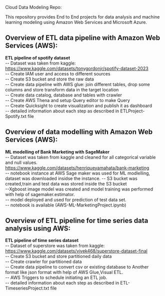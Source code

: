 Cloud Data Modeling Repo:  

This repository provides End to End projects for data analysis and machine learning modeling using Amazon Web Services and Microsoft Azure.  


## Overview of ETL data pipeline with Amazon Web Services (AWS):  
**ETL pipeline of spotify dataset**    
-- Dataset was taken from kaggle:  
 https://www.kaggle.com/datasets/tonygordonjr/spotify-dataset-2023  
-- Create IAM user and access to different sources  
-- Create S3 bucket and store the raw data  
-- Create data pipeline with AWS glue: join different tables, drop some columns and store transform data in the target location  
-- Create data catalog, database and tables with crawler  
-- Create AWS Thena and setup Query editor to make Query  
-- Create Quicksight to create visualization and publish it as dashboard  
-- detailed information about each step as described in ETLProject-Spotify.txt file  
 

## Overview of data modelling with Amazon Web Services (AWS):  
**ML modelling of Bank Marketing with SageMaker**  
-- Dataset was taken from kaggle and cleaned for all categorical variable and null values.  
https://www.kaggle.com/datasets/henriqueyamahata/bank-marketing    
-- notebook instance at AWS Sage maker was used for ML modlelling, dataset was downloaded insidse the instance. 
-- S3 bucket was created,train and test data was stored inside the S3 bucket  
--Xgboost image model was created and model training was performed with help of sagemaker.estimator.  
-- model deployed and used for prediction of test data set.   
-- notebook is available (AWS-ML-MarketingProject.ipynb)    


## Overview of ETL pipeline for time series data analysis using AWS:        
**ETL pipeline of time series dataset**        
-- Dataset of superstore was taken from kaggle:     
https://www.kaggle.com/datasets/vivek468/superstore-dataset-final     
-- Create S3 bucket and store partitioned daily data     
-- Create crawler for partitioned data    
-- Create data pipeline to convert csv or existing database to Another format like json format with help of AWS Glue,Visual ETL.      
-- AWS Triggers to schedule initiating an ETL job.     
-- detailed information about each step as described in ETL-TimeseriesProject.txt file      